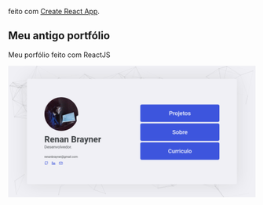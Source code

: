 feito com [Create React App](https://github.com/facebook/create-react-app).

## Meu antigo portfólio

Meu porfólio feito com ReactJS

![Screenshot](./screenshot.png)
